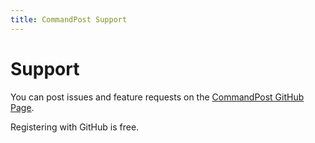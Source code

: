 ```yaml
---
title: CommandPost Support
---
```


# Support

You can post issues and feature requests on the [CommandPost GitHub Page](https://github.com/CommandPost/CommandPost/issues).

Registering with GitHub is free.
